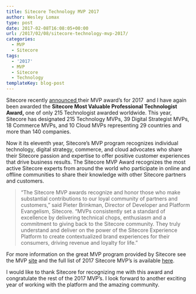 ```yaml
---
title: Sitecore Technology MVP 2017
author: Wesley Lomax
type: post
date: 2017-02-08T16:08:05+00:00
url: /2017/02/08/sitecore-technology-mvp-2017/
categories:
  - MVP
  - Sitecore
tags:
  - '2017'
  - MVP
  - Sitecore
  - Technology
templateKey: blog-post
---
```

Sitecore recently <a href="http://www.sitecore.net/en/company/blog/521/announcing-the-2017-sitecore-mvp-awards-4423" target="_blank">announced </a>their MVP award&#8217;s for 2017  and I have again been awarded the **<span lang="EN-US">Sitecore Most Valuable Professional Technologist Award, </span>**<span lang="EN-US">one of only 215 Technologist awarded</span><span lang="EN-US"> worldwide. This year, Sitecore has designated 215 Technology MVPs, 39 Digital Strategist MVPs, 18 Commerce MVPs, and 10 Cloud MVPs representing 29 countries and more than 140 companies.</span>

Now it its eleventh year, Sitecore’s MVP program recognizes individual technology, digital strategy, commerce, and cloud advocates who share their Sitecore passion and expertise to offer positive customer experiences that drive business results. The Sitecore MVP Award recognizes the most active Sitecore experts from around the world who participate in online and offline communities to share their knowledge with other Sitecore partners and customers.

> “The Sitecore MVP awards recognize and honor those who make substantial contributions to our loyal community of partners and customers,” said Pieter Brinkman, Director of Developer and Platform Evangelism, Sitecore. “MVPs consistently set a standard of excellence by delivering technical chops, enthusiasm and a commitment to giving back to the Sitecore community. They truly understand and deliver on the power of the Sitecore Experience Platform to create contextualized brand experiences for their consumers, driving revenue and loyalty for life.”

For more information on the great MVP program provided by Sitecore see the MVP <a href="http://www.sitecore.net/mvp" target="_blank">site</a> and the full list of 2017 Sitecore MVP&#8217;s is available <a href="http://www.sitecore.net/en/events/public-mvp-site/mvps-2017" target="_blank">here</a>.

I would like to thank Sitecore for recognizing me with this award and congratulate the rest of the 2017 MVP&#8217;s. I look forward to another exciting year of working with the platform and the amazing community.

&nbsp;

&nbsp;

&nbsp;